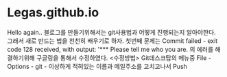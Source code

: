 # Legas.github.io
Hello again..
블로그를 만들기위해서는 git사용법과 어떻게 진행되는지 알아야한다. <br> 그래서 새로 만드는 법을 천천히 배우기로 하자.
첫번째 문제는 Commit failed - exit code 128 received, with output: '*** Please tell me who you are.
의 에러를 해결하기위해 구글링을 통해서 수정하였다.
<수정방법>
Git데스크탑의 메뉴중 File - Options - git - 이상하게 적혀있는 이름과 메일주소를 고치고나서 Push

